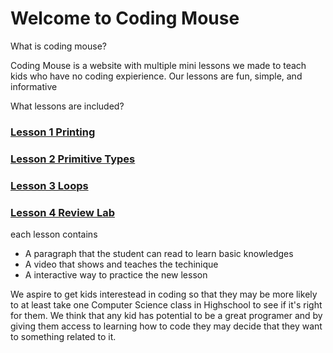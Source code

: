 # Welcome to Coding Mouse





What is coding mouse?


Coding Mouse is a website with multiple mini lessons we made to teach kids who have no coding expierience. Our lessons are fun, simple, and informative 

What lessons are included?

### [Lesson 1 Printing](/printing.md)

### [Lesson 2 Primitive Types](/primitivetypes.md)

### [Lesson 3 Loops](/loops.md)

### [Lesson 4 Review Lab](/review.md)

each lesson contains
- A paragraph that the student can read to learn basic knowledges
- A video that shows and teaches the techinique
- A interactive way to practice the new lesson


We aspire to get kids interestead in coding so that they may be more likely to at least take one Computer Science class in Highschool to see if it's right for them. We think that any kid has potential to be a great programer and by giving them access to learning how to code they may decide that they want to something related to it. 

